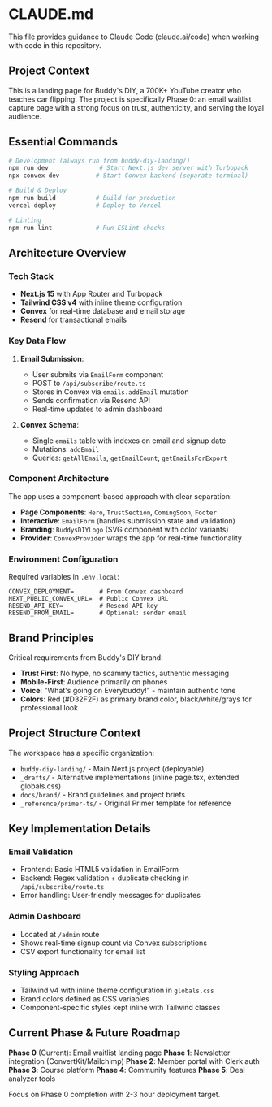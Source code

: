 # CLAUDE.md

This file provides guidance to Claude Code (claude.ai/code) when working with code in this repository.

## Project Context

This is a landing page for Buddy's DIY, a 700K+ YouTube creator who teaches car flipping. The project is specifically Phase 0: an email waitlist capture page with a strong focus on trust, authenticity, and serving the loyal audience.

## Essential Commands

```bash
# Development (always run from buddy-diy-landing/)
npm run dev              # Start Next.js dev server with Turbopack
npx convex dev          # Start Convex backend (separate terminal)

# Build & Deploy
npm run build           # Build for production
vercel deploy           # Deploy to Vercel

# Linting
npm run lint            # Run ESLint checks
```

## Architecture Overview

### Tech Stack
- **Next.js 15** with App Router and Turbopack
- **Tailwind CSS v4** with inline theme configuration
- **Convex** for real-time database and email storage
- **Resend** for transactional emails

### Key Data Flow

1. **Email Submission**:
   - User submits via `EmailForm` component
   - POST to `/api/subscribe/route.ts`
   - Stores in Convex via `emails.addEmail` mutation
   - Sends confirmation via Resend API
   - Real-time updates to admin dashboard

2. **Convex Schema**:
   - Single `emails` table with indexes on email and signup date
   - Mutations: `addEmail`
   - Queries: `getAllEmails`, `getEmailCount`, `getEmailsForExport`

### Component Architecture

The app uses a component-based approach with clear separation:
- **Page Components**: `Hero`, `TrustSection`, `ComingSoon`, `Footer`
- **Interactive**: `EmailForm` (handles submission state and validation)
- **Branding**: `BuddysDIYLogo` (SVG component with color variants)
- **Provider**: `ConvexProvider` wraps the app for real-time functionality

### Environment Configuration

Required variables in `.env.local`:
```
CONVEX_DEPLOYMENT=       # From Convex dashboard
NEXT_PUBLIC_CONVEX_URL=  # Public Convex URL
RESEND_API_KEY=          # Resend API key
RESEND_FROM_EMAIL=       # Optional: sender email
```

## Brand Principles

Critical requirements from Buddy's DIY brand:
- **Trust First**: No hype, no scammy tactics, authentic messaging
- **Mobile-First**: Audience primarily on phones
- **Voice**: "What's going on Everybuddy!" - maintain authentic tone
- **Colors**: Red (#D32F2F) as primary brand color, black/white/grays for professional look

## Project Structure Context

The workspace has a specific organization:
- `buddy-diy-landing/` - Main Next.js project (deployable)
- `_drafts/` - Alternative implementations (inline page.tsx, extended globals.css)
- `docs/brand/` - Brand guidelines and project briefs
- `_reference/primer-ts/` - Original Primer template for reference

## Key Implementation Details

### Email Validation
- Frontend: Basic HTML5 validation in EmailForm
- Backend: Regex validation + duplicate checking in `/api/subscribe/route.ts`
- Error handling: User-friendly messages for duplicates

### Admin Dashboard
- Located at `/admin` route
- Shows real-time signup count via Convex subscriptions
- CSV export functionality for email list

### Styling Approach
- Tailwind v4 with inline theme configuration in `globals.css`
- Brand colors defined as CSS variables
- Component-specific styles kept inline with Tailwind classes

## Current Phase & Future Roadmap

**Phase 0** (Current): Email waitlist landing page
**Phase 1**: Newsletter integration (ConvertKit/Mailchimp)
**Phase 2**: Member portal with Clerk auth
**Phase 3**: Course platform
**Phase 4**: Community features
**Phase 5**: Deal analyzer tools

Focus on Phase 0 completion with 2-3 hour deployment target.